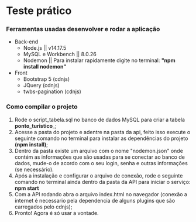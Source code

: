 # Teste prático

### Ferramentas usadas desenvolver e rodar a aplicação
- Back-end
  - Node.js || v14.17.5 
  - MySQL e Workbench || 8.0.26 
  - Nodemon || Para instalar rapidamente digite no terminal: __"npm install nodemon"__ 
- Front
  - Bootstrap 5 (cdnjs)
  - JQuery (cdnjs)
  - twbs-pagination (cdnjs)

### Como compilar o projeto
1. Rode o script_tabela.sql no banco de dados MySQL para criar a tabela __ponto_turistico___; 
2. Acesse a pasta do projeto e adentre na pasta da api, feito isso execute o seguinte comando no terminal para instalar as dependências do projeto __(npm install)__; 
3. Dentro da pasta existe um arquivo com o nome "nodemon.json" onde contém as informações que são usadas para se conectar ao banco de dados, mude-o de acordo com o seu login, senha e outras informações (se necessário).
4. Após a instalação e configurar o arquivo de conexão, rode o seguinte comando no terminal ainda dentro da pasta da API para iniciar o serviço: __npm start__
5. Com a API rodando abra o arquivo index.html no navegador (conexão a internet é necessario pela dependencia de alguns plugins que são carregados pelo cdnjs);
6. Pronto! Agora é só usar a vontade.



